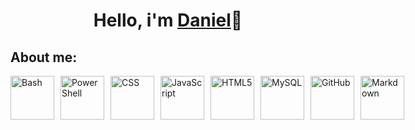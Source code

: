<H1 align="center"> Hello, i'm <a href="https://github.com/Dgarridoo">Daniel</a>👋</h1>

<h2>About me:</h2>


<div style="display: flex; gap: 10px;">
    <img src="https://img.shields.io/badge/Bash-orange?logo=gnu-bash&logoColor=white" alt="Bash" width="70">
    <img src="https://img.shields.io/badge/PowerShell-4EAA25?logo=powershell&logoColor=white" alt="PowerShell" width="70">
    <img src="https://img.shields.io/badge/CSS-1572B6?logo=css3&logoColor=white" alt="CSS" width="70">
    <img src="https://img.shields.io/badge/JavaScript-F7DF1E?logo=javascript&logoColor=black" alt="JavaScript" width="70">
    <img src="https://img.shields.io/badge/HTML5-E34F26?logo=html5&logoColor=white" alt="HTML5" width="70">
    <img src="https://img.shields.io/badge/MySQL-4479A1?logo=mysql&logoColor=white" alt="MySQL" width="70">
    <img src="https://img.shields.io/badge/GitHub-181717?logo=github&logoColor=white" alt="GitHub" width="70">
    <img src="https://img.shields.io/badge/Markdown-000000?logo=markdown&logoColor=white" alt="Markdown" width="70">
</div>
